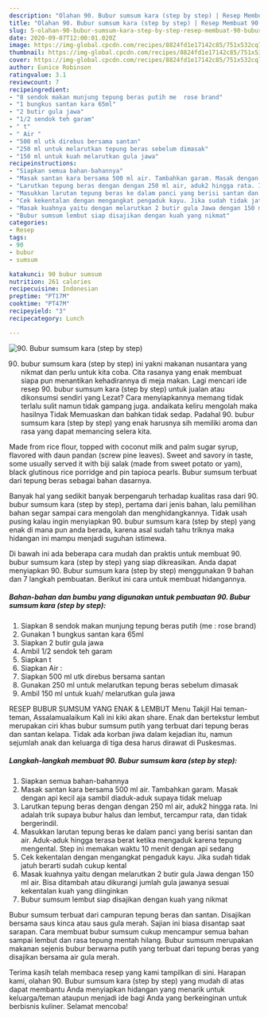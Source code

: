 ```yaml
---
description: "Olahan 90. Bubur sumsum kara (step by step) | Resep Membuat 90. Bubur sumsum kara (step by step) Yang Bikin Ngiler"
title: "Olahan 90. Bubur sumsum kara (step by step) | Resep Membuat 90. Bubur sumsum kara (step by step) Yang Bikin Ngiler"
slug: 5-olahan-90-bubur-sumsum-kara-step-by-step-resep-membuat-90-bubur-sumsum-kara-step-by-step-yang-bikin-ngiler
date: 2020-09-07T12:00:01.020Z
image: https://img-global.cpcdn.com/recipes/8824fd1e17142c85/751x532cq70/90-bubur-sumsum-kara-step-by-step-foto-resep-utama.jpg
thumbnail: https://img-global.cpcdn.com/recipes/8824fd1e17142c85/751x532cq70/90-bubur-sumsum-kara-step-by-step-foto-resep-utama.jpg
cover: https://img-global.cpcdn.com/recipes/8824fd1e17142c85/751x532cq70/90-bubur-sumsum-kara-step-by-step-foto-resep-utama.jpg
author: Eunice Robinson
ratingvalue: 3.1
reviewcount: 7
recipeingredient:
- "8 sendok makan munjung tepung beras putih me  rose brand"
- "1 bungkus santan kara 65ml"
- "2 butir gula jawa"
- "1/2 sendok teh garam"
- " t"
- " Air "
- "500 ml utk direbus bersama santan"
- "250 ml untuk melarutkan tepung beras sebelum dimasak"
- "150 ml untuk kuah melarutkan gula jawa"
recipeinstructions:
- "Siapkan semua bahan-bahannya"
- "Masak santan kara bersama 500 ml air. Tambahkan garam. Masak dengan api kecil aja sambil diaduk-aduk supaya tidak meluap"
- "Larutkan tepung beras dengan dengan 250 ml air, aduk2 hingga rata. Ini adalah trik supaya bubur halus dan lembut, tercampur rata, dan tidak bergerindil."
- "Masukkan larutan tepung beras ke dalam panci yang berisi santan dan air. Aduk-aduk hingga terasa berat ketika mengaduk karena tepung mengental. Step ini memakan waktu 10 menit dengan api sedang"
- "Cek kekentalan dengan mengangkat pengaduk kayu. Jika sudah tidak jatuh berarti sudah cukup kental"
- "Masak kuahnya yaitu dengan melarutkan 2 butir gula Jawa dengan 150 ml air. Bisa ditambah atau dikurangi jumlah gula jawanya sesuai kekentalan kuah yang diinginkan"
- "Bubur sumsum lembut siap disajikan dengan kuah yang nikmat"
categories:
- Resep
tags:
- 90
- bubur
- sumsum

katakunci: 90 bubur sumsum 
nutrition: 261 calories
recipecuisine: Indonesian
preptime: "PT17M"
cooktime: "PT47M"
recipeyield: "3"
recipecategory: Lunch

---
```



![90. Bubur sumsum kara (step by step)](https://img-global.cpcdn.com/recipes/8824fd1e17142c85/751x532cq70/90-bubur-sumsum-kara-step-by-step-foto-resep-utama.jpg)


90. bubur sumsum kara (step by step) ini yakni makanan nusantara yang nikmat dan perlu untuk kita coba. Cita rasanya yang enak membuat siapa pun menantikan kehadirannya di meja makan.
Lagi mencari ide resep 90. bubur sumsum kara (step by step) untuk jualan atau dikonsumsi sendiri yang Lezat? Cara menyiapkannya memang tidak terlalu sulit namun tidak gampang juga. andaikata keliru mengolah maka hasilnya Tidak Memuaskan dan bahkan tidak sedap. Padahal 90. bubur sumsum kara (step by step) yang enak harusnya sih memiliki aroma dan rasa yang dapat memancing selera kita.

Made from rice flour, topped with coconut milk and palm sugar syrup, flavored with daun pandan (screw pine leaves). Sweet and savory in taste, some usually served it with biji salak (made from sweet potato or yam), black glutinous rice porridge and pin tapioca pearls. Bubur sumsum terbuat dari tepung beras sebagai bahan dasarnya.

Banyak hal yang sedikit banyak berpengaruh terhadap kualitas rasa dari 90. bubur sumsum kara (step by step), pertama dari jenis bahan, lalu pemilihan bahan segar sampai cara mengolah dan menghidangkannya. Tidak usah pusing kalau ingin menyiapkan 90. bubur sumsum kara (step by step) yang enak di mana pun anda berada, karena asal sudah tahu triknya maka hidangan ini mampu menjadi suguhan istimewa.


Di bawah ini ada beberapa cara mudah dan praktis untuk membuat 90. bubur sumsum kara (step by step) yang siap dikreasikan. Anda dapat menyiapkan 90. Bubur sumsum kara (step by step) menggunakan 9 bahan dan 7 langkah pembuatan. Berikut ini cara untuk membuat hidangannya.

<!--inarticleads1-->

##### Bahan-bahan dan bumbu yang digunakan untuk pembuatan 90. Bubur sumsum kara (step by step):

1. Siapkan 8 sendok makan munjung tepung beras putih (me : rose brand)
1. Gunakan 1 bungkus santan kara 65ml
1. Siapkan 2 butir gula jawa
1. Ambil 1/2 sendok teh garam
1. Siapkan  t
1. Siapkan  Air :
1. Siapkan 500 ml utk direbus bersama santan
1. Gunakan 250 ml untuk melarutkan tepung beras sebelum dimasak
1. Ambil 150 ml untuk kuah/ melarutkan gula jawa


RESEP BUBUR SUMSUM YANG ENAK &amp; LEMBUT Menu Takjil Hai teman-teman, Assalamualaikum Kali ini kiki akan share. Enak dan bertekstur lembut merupakan ciri khas bubur sumsum putih yang terbuat dari tepung beras dan santan kelapa. Tidak ada korban jiwa dalam kejadian itu, namun sejumlah anak dan keluarga di tiga desa harus dirawat di Puskesmas. 

<!--inarticleads2-->

##### Langkah-langkah membuat 90. Bubur sumsum kara (step by step):

1. Siapkan semua bahan-bahannya
1. Masak santan kara bersama 500 ml air. Tambahkan garam. Masak dengan api kecil aja sambil diaduk-aduk supaya tidak meluap
1. Larutkan tepung beras dengan dengan 250 ml air, aduk2 hingga rata. Ini adalah trik supaya bubur halus dan lembut, tercampur rata, dan tidak bergerindil.
1. Masukkan larutan tepung beras ke dalam panci yang berisi santan dan air. Aduk-aduk hingga terasa berat ketika mengaduk karena tepung mengental. Step ini memakan waktu 10 menit dengan api sedang
1. Cek kekentalan dengan mengangkat pengaduk kayu. Jika sudah tidak jatuh berarti sudah cukup kental
1. Masak kuahnya yaitu dengan melarutkan 2 butir gula Jawa dengan 150 ml air. Bisa ditambah atau dikurangi jumlah gula jawanya sesuai kekentalan kuah yang diinginkan
1. Bubur sumsum lembut siap disajikan dengan kuah yang nikmat


Bubur sumsum terbuat dari campuran tepung beras dan santan. Disajikan bersama saus kinca atau saus gula merah. Sajian ini biasa disantap saat sarapan. Cara membuat bubur sumsum cukup mencampur semua bahan sampai lembut dan rasa tepung mentah hilang. Bubur sumsum merupakan makanan sejenis bubur berwarna putih yang terbuat dari tepung beras yang disajikan bersama air gula merah. 

Terima kasih telah membaca resep yang kami tampilkan di sini. Harapan kami, olahan 90. Bubur sumsum kara (step by step) yang mudah di atas dapat membantu Anda menyiapkan hidangan yang menarik untuk keluarga/teman ataupun menjadi ide bagi Anda yang berkeinginan untuk berbisnis kuliner. Selamat mencoba!
